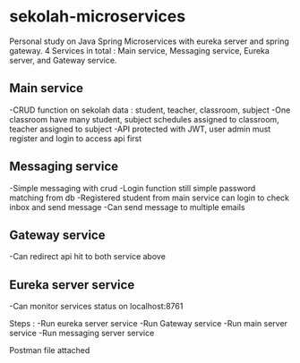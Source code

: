# sekolah-microservices

Personal study on Java Spring Microservices with eureka server and spring gateway.
4 Services in total : Main service, Messaging service, Eureka server, and Gateway service.

## Main service
-CRUD function on sekolah data : student, teacher, classroom, subject
-One classroom have many student, subject schedules assigned to classroom, teacher assigned to subject
-API protected with JWT, user admin must register and login to access api first

## Messaging service
-Simple messaging with crud
-Login function still simple password matching from db
-Registered student from main service can login to check inbox and send message
-Can send message to multiple emails

## Gateway service
-Can redirect api hit to both service above

## Eureka server service
-Can monitor services status on localhost:8761

Steps :
-Run eureka server service
-Run Gateway service
-Run main server service
-Run messaging server service

Postman file attached

